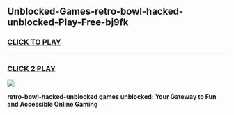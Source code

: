 
## Unblocked-Games-retro-bowl-hacked-unblocked-Play-Free-bj9fk
<h3>
<a href="https://premium76.site?title=retro-bowl-hacked-unblocked&ref=23A">CLICK TO PLAY</a></h3>
<hr>

<h3>
<a href="https://premium76.site?title=retro-bowl-hacked-unblocked&ref=23A">CLICK 2 PLAY</a>
  
</h3>

<a href="https://premium76.site?title=retro-bowl-hacked-unblocked&ref=23A"><img src="https://clearcache.store/games.png"></a>


**retro-bowl-hacked-unblocked games unblocked: Your Gateway to Fun and Accessible Online Gaming**
